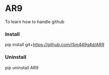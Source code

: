 # AR9
To learn how to handle github

### Install
pip install git+https://github.com/jSm449g4d/AR9
### Uninstall
pip uninstall AR9
